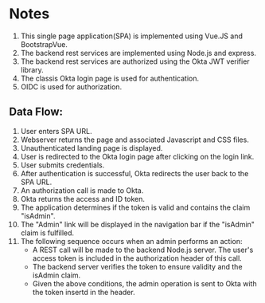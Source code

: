 # Notes
1. This single page application(SPA) is implemented using Vue.JS and BootstrapVue. 
2. The backend rest services are implemented using Node.js and express. 
3. The backend rest services are authorized using the Okta JWT verifier library.
4. The classis Okta login page is used for authentication.
5. OIDC is used for authorization.

## Data Flow:
1. User enters SPA URL.
2. Webserver returns the page and associated Javascript and CSS files.
3. Unauthenticated landing page is displayed.
4. User is redirected to the Okta login page after clicking on the login link.
5. User submits credentials.
6. After authentication is successful, Okta redirects the user back to the SPA URL.
7. An authorization call is made to Okta.
8. Okta returns the access and ID token.
9. The application determines if the token is valid and contains the claim "isAdmin".
10. The "Admin" link will be displayed in the navigation bar if the "isAdmin" claim is fulfilled.
11. The following sequence occurs when an admin performs an action:
    - A REST call will be made to the backend Node.js server. The user's access token is included in the authorization header of this call.
    - The backend server verifies the token to ensure validity and the isAdmin claim.
    - Given the above conditions, the admin operation is sent to Okta with the token insertd in the header.
